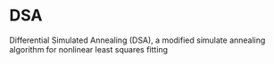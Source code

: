 # DSA
Differential Simulated Annealing (DSA), a modified simulate annealing algorithm for nonlinear least squares fitting
